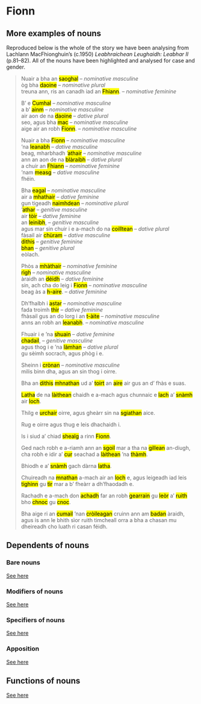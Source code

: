 # Fionn


## More examples of nouns

Reproduced below is the whole of the story we have been analysing from Lachlann MacFhionghuin’s (c.1950) *Leabhraichean Leughaidh: Leabhar II* (p.81–82).  All of the nouns have been highlighted and analysed for case and gender.

> Nuair a bha an <mark title="nominative, masculine, common, concrete: ‘world’">saoghal</mark> – *nominative masculine*  
> òg bha <mark title="nominative, plural, common, concrete: ‘men’">daoine</mark> – *nominative plural*  
> treuna ann, ris an canadh iad an <mark title="nominative, feminine, common, concrete: ‘warriors’">Fhiann</mark>. – *nominative feminine*  
>
> B’ e <mark title="nominative, masculine, proper, concrete: ‘Cumhal’">Cumhal</mark> – *nominative masculine*  
> a b’ <mark title="nominative, masculine, common, abstract: ‘name’">ainm</mark> – *nominative masculine*  
> air aon de na <mark title="dative, plural, common, concrete: ‘men’">daoine</mark> – *dative plural*  
> seo, agus bha <mark title="nominative, masculine, common, concrete: ‘son’">mac</mark> – *nominative masculine*    
> aige air an robh <mark title="nominative, masculine, proper, concrete: ‘Finn’">Fionn</mark>. – *nominative masculine*  
>  
> Nuair a bha <mark title="nominative, masculine, proper, concrete: ‘Finn’">Fionn</mark> – *nominative masculine*  
> ’na <mark title="dative, masculine, common, concrete: ‘infant’">leanabh</mark> – *dative masculine*  
> beag, mharbhadh ’<mark title="nominative, masculine, common, concrete: ‘father’">athair</mark> – *nominative masculine*  
> ann an aon de na <mark title="dative, plural, common, abstract: ‘battles’">blàraibh</mark> – *dative plural*  
> a chuir an <mark title="nominative, feminine, common, concrete: ‘warrior class’">Fhiann</mark> – *nominative feminine*  
> ’nam <mark title="dative, masculine, common, abstract: ‘midst’">measg</mark> – *dative masculine*  
> fhéin.
>
> Bha <mark title="nominative, masculine, common, abstract: ‘fear’">eagal</mark> – *nominative masculine*  
> air a <mark title="dative, feminine, common, concrete: ‘mother’">mhathair</mark> – *dative feminine*  
> gun tigeadh <mark title="nominative, plural, common, concrete: ‘enemies’">naimhdean</mark> – *nominative plural*  
> ’<mark title="genitive, masculine, common, concrete: ‘father’">athar</mark> – *genitive masculine*   
> air <mark title="dative, feminine, common, abstract: ‘pursuit’">tòir</mark> – *dative feminine*   
> an <mark title="genitive, masculine, common, concrete: ‘infant’">leinibh</mark>, – *genitive masculine*   
> agus mar sin chuir i e a-mach do na <mark title="dative, plural, common, concrete: ‘forests’">coilltean</mark> – *dative plural*   
> fàsail air <mark title="dative, masculine, common, abstract: ‘care’">chùram</mark> – *dative masculine*   
> <mark title="genitive, feminine, common, concrete: ‘(group of) two people’">dithis</mark> – *genitive feminine*   
> <mark title="genitive, plural, common, concrete: ‘women’">bhan</mark> – *genitive plural*   
> eòlach.  
>
> Phòs a <mark title="nominative, feminine, common, concrete: ‘mother’">mhàthair</mark> – *nominative feminine*  
> <mark title="nominative, masculine, common, concrete: ‘king’">rìgh</mark> – *nominative masculine*  
> àraidh an <mark title="dative, feminine, common, abstract: ‘wish, desire’ (?)">déidh</mark> – *dative feminine*  
> sin, ach cha do leig i <mark title="nominative, masculine, proper, concrete: ‘Finn’">Fionn</mark> – *nominative masculine*  
> beag às a <mark title="dative, feminine, common, abstract: ‘attention’">h-aire</mark>. – *dative feminine*  
>
> Dh’fhalbh i <mark title="nominative, masculine, common, abstract: ‘distance’">astar</mark> – *nominative masculine*  
> fada troimh <mark title="dative, feminine, common, concrete: ‘land’">thìr</mark> – *dative feminine*  
> fhàsail gus an do lorg i an <mark title="nominative, masculine, common, abstract: ‘place’">t-àite</mark> – *nominative masculine*  
> anns an robh an <mark title="nominative, masculine, common, concrete: ‘infant’">leanabh</mark>. – *nominative masculine*  
>
> Fhuair i e ’na <mark title="dative, feminine, common, abstract: ‘slumber’">shuain</mark> – *dative feminine*  
> <mark title="genitive, masculine, common, abstract: ‘sleeping’">chadail</mark>, – *genitive masculine*  
> agus thog i e ’na <mark title="dative, plural, common, concrete: ‘hands’">làmhan</mark> – *dative plural*  
> gu sèimh socrach, agus phòg i e.  
>
> Sheinn i <mark title="nominative, masculine, common, abstract: ‘tune’">crònan</mark> – *nominative masculine*  
> milis binn dha, agus an sin thog i oirre.  
>
> Bha an <mark title="nominative, feminine, common, concrete: ‘(group of) two people’">dithis</mark> <mark title="genitive|nominative (?), plural, common, concrete: ‘women’">mhnathan</mark> ud a’ <mark title="dative (?), feminine, common, abstract: ‘giving’">toirt</mark> an <mark title="dative|genitive (?), feminine, common, abstract: ‘attention’">aire</mark> air gus an d’ fhàs e suas.
>
> <mark title="nominative|dative (?), masculine, common, abstract: ‘day’">Latha</mark> de na <mark title="dative, plural, common, abstract: ‘days’">làithean</mark> chaidh e a-mach agus chunnaic e <mark title="nominative, feminine, common, concrete: ‘duck’">lach</mark> a’ <mark title="dative (?), masculine, common, abstract: ‘swimming’">snàmh</mark> air <mark title="dative, masculine, common, concrete: ‘lake’">loch</mark>.
>
> Thilg e <mark title="nominative, feminine, common, concrete: ‘shot, stone’">urchair</mark> oirre, agus gheàrr sin na <mark title="nominative, plural, common, concrete: ‘wings’">sgiathan</mark> aice.
>
> Rug e oirre agus thug e leis dhachaidh i.
>
> Is i siud a’ chiad <mark title="nominative, feminine, common, abstract: ‘hunt(ing)’">shealg</mark> a rinn <mark title="nominative, masculine, common, concrete: ‘Finn’">Fionn</mark>.
>
> Ged nach robh e a-riamh ann an <mark title="dative, feminine, common, concrete: ‘school’">sgoil</mark> mar a tha na <mark title="nominative, plural, common, concrete: ‘boys’">gillean</mark> an-diugh, cha robh e idir a’ <mark title="dative (?), masculine, common, abstract: ‘putting, sending’">cur</mark> seachad a <mark title="nominative, plural, common, abstract: ‘days’">làithean</mark> ’na <mark title="dative, masculine, common, abstract: ‘repose’">thàmh</mark>.
>
> Bhiodh e a’ <mark title="dative, masculine, common, abstract: ‘swimming’">snàmh</mark> gach dàrna <mark title="nominative, masculine, common, abstract: ‘day’">latha</mark>.
>
> Chuireadh na <mark title="nominative, plural, common, concrete: ‘women’">mnathan</mark> a-mach air an <mark title="dative, masculine, common, concrete: ‘lake’">loch</mark> e, agus leigeadh iad leis <mark title="nominative, feminine, common, abstract: ‘coming’">tighinn</mark> gu <mark title="dative, feminine, common, concrete: ‘land’">tìr</mark> mar a b’ fheàrr a dh’fhaodadh e.
>
> Rachadh e a-mach don <mark title="dative, masculine, common, concrete: ‘field’">achadh</mark> far an robh <mark title="nominative, plural, common, concrete: ‘hares’">gearrain</mark> gu <mark title="dative, feminine, common, abstract: ‘sufficiency’">leòr</mark> a’ <mark title="dative, feminine, common, abstract: ‘running’">ruith</mark> bho <mark title="dative, masculine, common, concrete: ‘hill’">chnoc</mark> gu <mark title="dative, masculine, common, concrete: ‘hill’">cnoc</mark>.
>
> Bha aige ri an <mark title="dative, feminine, common, abstract: ‘restraining’">cumail</mark> ’nan <mark title="dative, masculine, common, concrete?: ‘ring of people’">cròileagan</mark> cruinn ann am <mark title="dative, masculine, common, concrete: ‘thicket’">badan</mark> àraidh, agus is ann le bhith sìor ruith timcheall orra a bha a chasan mu dheireadh cho luath ri casan féidh.

## Dependents of nouns

### Bare nouns

[See here](nouns-dependents.md)

### Modifiers of nouns

[See here](noun-dependents-modifiers.md)

### Specifiers of nouns

[See here](noun-dependents-specifiers.md)

### Apposition

[See here](noun-dependents-apposition.md)

## Functions of nouns

[See here](noun-functions.md)
